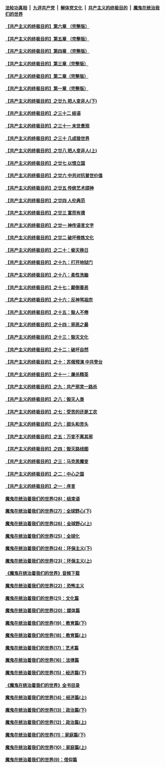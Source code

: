 ####  [法轮功真相](../../../../basic/blob/master/README.md?t=12070526) &nbsp;|&nbsp; [九评共产党](../../../../9ping.md/blob/master/README.md?t=12070526) &nbsp;|&nbsp; [解体党文化](../../../../jtdwh.md/blob/master/README.md?t=12070526)  &nbsp;|&nbsp; [共产主义的终极目的](../../../../gczydzjmd.md/blob/master/README.md?t=12070526) &nbsp;|&nbsp; [魔鬼在统治我们的世界](../../../../mgztzwmdsj.md/blob/master/README.md?t=12070526) 

#### [【共产主义的终极目的】第六章 （完整版）](../pages/nsc422/n11428913.md?t=12070526) 

#### [【共产主义的终极目的】第五章 （完整版）](../pages/nsc422/n11428912.md?t=12070526) 

#### [【共产主义的终极目的】第四章 （完整版）](../pages/nsc422/n11428907.md?t=12070526) 

#### [【共产主义的终极目的】第三章（完整版）](../pages/nsc422/n11428848.md?t=12070526) 

#### [【共产主义的终极目的】第二章（完整版）](../pages/nsc422/n11428831.md?t=12070526) 

#### [【共产主义的终极目的】第一章（完整版）](../pages/nsc422/n11417651.md?t=12070526) 

#### [【共产主义的终极目的】之廿九 把人变非人(下)](../pages/nsc422/n11344140.md?t=12070526) 

#### [【共产主义的终极目的】之三十二 结语](../pages/nsc422/n11360535.md?t=12070526) 

#### [【共产主义的终极目的】之三十一 末世景观](../pages/nsc422/n11351129.md?t=12070526) 

#### [【共产主义的终极目的】之三十 几成狼世界](../pages/nsc422/n11348280.md?t=12070526) 

#### [【共产主义的终极目的】之廿八 把人变非人(上)](../pages/nsc422/n11340492.md?t=12070526) 

#### [【共产主义的终极目的】之廿七 以恨立国](../pages/nsc422/n11336944.md?t=12070526) 

#### [【共产主义的终极目的】之廿六 中共对抗普世价值](../pages/nsc422/n11324785.md?t=12070526) 

#### [【共产主义的终极目的】之廿五 传统艺术颂神](../pages/nsc422/n11296396.md?t=12070526) 

#### [【共产主义的终极目的】之廿四 人伦典范](../pages/nsc422/n11296397.md?t=12070526) 

#### [【共产主义的终极目的】之廿三 富而有德](../pages/nsc422/n11283598.md?t=12070526) 

#### [【共产主义的终极目的】之廿一 神传语言文字](../pages/nsc422/n11263265.md?t=12070526) 

#### [【共产主义的终极目的】之廿二 破坏修炼文化](../pages/nsc422/n11245728.md?t=12070526) 

#### [【共产主义的终极目的】之二十：偷天换日](../pages/nsc422/n11238846.md?t=12070526) 

#### [【共产主义的终极目的】之十九：打开地狱门](../pages/nsc422/n11206376.md?t=12070526) 

#### [【共产主义的终极目的】之十八：柔性洗脑](../pages/nsc422/n11199994.md?t=12070526) 

#### [【共产主义的终极目的】之十七：颠倒善恶](../pages/nsc422/n11179782.md?t=12070526) 

#### [【共产主义的终极目的】之十六：反神骂祖宗](../pages/nsc422/n11166798.md?t=12070526) 

#### [【共产主义的终极目的】之十五：毁人不倦](../pages/nsc422/n11166792.md?t=12070526) 

#### [【共产主义的终极目的】之十四：邪恶之最](../pages/nsc422/n11150249.md?t=12070526) 

#### [【共产主义的终极目的】之十三：毁灭文化](../pages/nsc422/n11135227.md?t=12070526) 

#### [【共产主义的终极目的】之十二：破坏自然](../pages/nsc422/n11135214.md?t=12070526) 

#### [【共产主义的终极目的】之十：苏俄预演 中共登台](../pages/nsc422/n11118424.md?t=12070526) 

#### [【共产主义的终极目的】之十一：屠杀精英](../pages/nsc422/n11118442.md?t=12070526) 

#### [【共产主义的终极目的】之九：共产邪灵一路杀](../pages/nsc422/n11114139.md?t=12070526) 

#### [【共产主义的终极目的】之八：毁灭人类](../pages/nsc422/n11108503.md?t=12070526) 

#### [【共产主义的终极目的】之七：受苦的还是工农](../pages/nsc422/n11101809.md?t=12070526) 

#### [【共产主义的终极目的】之六：甜头和苦头](../pages/nsc422/n11096971.md?t=12070526) 

#### [【共产主义的终极目的】之五：万变不离其邪](../pages/nsc422/n11091285.md?t=12070526) 

#### [【共产主义的终极目的】之四：毁灭路线图](../pages/nsc422/n11086284.md?t=12070526) 

#### [【共产主义的终极目的】之三：马克思魔变](../pages/nsc422/n11061941.md?t=12070526) 

#### [【共产主义的终极目的】之二：中心之国](../pages/nsc422/n11047728.md?t=12070526) 

#### [【共产主义的终极目的】之一：序言](../pages/nsc422/n11086077.md?t=12070526) 

#### [魔鬼在统治着我们的世界(28)：结束语](../pages/nsc422/n10936246.md?t=12070526) 

#### [魔鬼在统治着我们的世界(27)：全球野心(下)](../pages/nsc422/n10928319.md?t=12070526) 

#### [魔鬼在统治着我们的世界(26)：全球野心(上)](../pages/nsc422/n10900318.md?t=12070526) 

#### [魔鬼在统治着我们的世界(25)：全球化](../pages/nsc422/n10788205.md?t=12070526) 

#### [魔鬼在统治着我们的世界(24)：环保主义(下)](../pages/nsc422/n10695307.md?t=12070526) 

#### [魔鬼在统治着我们的世界(23)：环保主义(上)](../pages/nsc422/n10688613.md?t=12070526) 

#### [《魔鬼在统治着我们的世界》音频下载](../pages/nsc422/n10635553.md?t=12070526) 

#### [魔鬼在统治着我们的世界(22)：恐怖主义](../pages/nsc422/n10614727.md?t=12070526) 

#### [魔鬼在统治着我们的世界(21)：文化篇](../pages/nsc422/n10597706.md?t=12070526) 

#### [魔鬼在统治着我们的世界(20)：媒体篇](../pages/nsc422/n10586579.md?t=12070526) 

#### [魔鬼在统治着我们的世界(19)：教育篇(下)](../pages/nsc422/n10564808.md?t=12070526) 

#### [魔鬼在统治着我们的世界(18)：教育篇(上)](../pages/nsc422/n10526970.md?t=12070526) 

#### [魔鬼在统治着我们的世界(17)：艺术篇](../pages/nsc422/n10499093.md?t=12070526) 

#### [魔鬼在统治着我们的世界(16)：法律篇](../pages/nsc422/n10485969.md?t=12070526) 

#### [魔鬼在统治着我们的世界(15)：经济篇(下)](../pages/nsc422/n10469975.md?t=12070526) 

#### [《魔鬼在统治着我们的世界》全书目录](../pages/nsc422/n10464261.md?t=12070526) 

#### [魔鬼在统治着我们的世界(14)：经济篇(上)](../pages/nsc422/n10457370.md?t=12070526) 

#### [魔鬼在统治着我们的世界(13)：政治篇(下)](../pages/nsc422/n10448270.md?t=12070526) 

#### [魔鬼在统治着我们的世界(12)：政治篇(上)](../pages/nsc422/n10444576.md?t=12070526) 

#### [魔鬼在统治着我们的世界(11)：家庭篇(下)](../pages/nsc422/n10440961.md?t=12070526) 

#### [魔鬼在统治着我们的世界(10)：家庭篇(上)](../pages/nsc422/n10435448.md?t=12070526) 

#### [魔鬼在统治着我们的世界(9)：信仰篇](../pages/nsc422/n10432159.md?t=12070526) 

